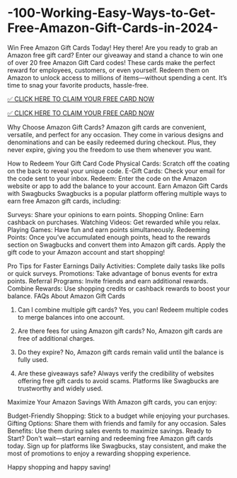 # -100-Working-Easy-Ways-to-Get-Free-Amazon-Gift-Cards-in-2024-

Win Free Amazon Gift Cards Today!
Hey there! Are you ready to grab an Amazon free gift card? Enter our giveaway and stand a chance to win one of over 20 free Amazon Gift Card codes! These cards make the perfect reward for employees, customers, or even yourself. Redeem them on Amazon to unlock access to millions of items—without spending a cent. It’s time to snag your favorite products, hassle-free.

[✅ CLICK HERE TO CLAIM YOUR FREE CARD NOW](https://cutt.ly/geXY75wS)

[✅ CLICK HERE TO CLAIM YOUR FREE CARD NOW](https://cutt.ly/geXY75wS)

Why Choose Amazon Gift Cards?
Amazon gift cards are convenient, versatile, and perfect for any occasion. They come in various designs and denominations and can be easily redeemed during checkout. Plus, they never expire, giving you the freedom to use them whenever you want.

How to Redeem Your Gift Card Code
Physical Cards: Scratch off the coating on the back to reveal your unique code.
E-Gift Cards: Check your email for the code sent to your inbox.
Redeem: Enter the code on the Amazon website or app to add the balance to your account.
Earn Amazon Gift Cards with Swagbucks
Swagbucks is a popular platform offering multiple ways to earn free Amazon gift cards, including:

Surveys: Share your opinions to earn points.
Shopping Online: Earn cashback on purchases.
Watching Videos: Get rewarded while you relax.
Playing Games: Have fun and earn points simultaneously.
Redeeming Points:
Once you’ve accumulated enough points, head to the rewards section on Swagbucks and convert them into Amazon gift cards. Apply the gift code to your Amazon account and start shopping!

Pro Tips for Faster Earnings
Daily Activities: Complete daily tasks like polls or quick surveys.
Promotions: Take advantage of bonus events for extra points.
Referral Programs: Invite friends and earn additional rewards.
Combine Rewards: Use shopping credits or cashback rewards to boost your balance.
FAQs About Amazon Gift Cards
1. Can I combine multiple gift cards?
Yes, you can! Redeem multiple codes to merge balances into one account.

2. Are there fees for using Amazon gift cards?
No, Amazon gift cards are free of additional charges.

3. Do they expire?
No, Amazon gift cards remain valid until the balance is fully used.

4. Are these giveaways safe?
Always verify the credibility of websites offering free gift cards to avoid scams. Platforms like Swagbucks are trustworthy and widely used.

Maximize Your Amazon Savings
With Amazon gift cards, you can enjoy:

Budget-Friendly Shopping: Stick to a budget while enjoying your purchases.
Gifting Options: Share them with friends and family for any occasion.
Sales Benefits: Use them during sales events to maximize savings.
Ready to Start?
Don't wait—start earning and redeeming free Amazon gift cards today. Sign up for platforms like Swagbucks, stay consistent, and make the most of promotions to enjoy a rewarding shopping experience.

Happy shopping and happy saving!
